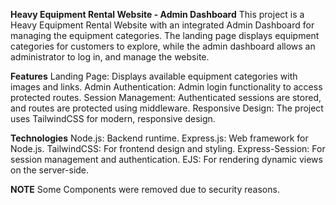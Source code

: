**Heavy Equipment Rental Website - Admin Dashboard**
This project is a Heavy Equipment Rental Website with an integrated Admin Dashboard for managing the equipment categories.
The landing page displays equipment categories for customers to explore, while the admin dashboard allows an administrator to log in, and manage the website.

**Features**
Landing Page: Displays available equipment categories with images and links.
Admin Authentication: Admin login functionality to access protected routes.
Session Management: Authenticated sessions are stored, and routes are protected using middleware.
Responsive Design: The project uses TailwindCSS for modern, responsive design.


**Technologies**
Node.js: Backend runtime.
Express.js: Web framework for Node.js.
TailwindCSS: For frontend design and styling.
Express-Session: For session management and authentication.
EJS: For rendering dynamic views on the server-side.

**NOTE**
Some Components were removed due to security reasons.
